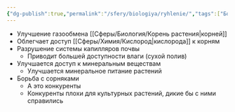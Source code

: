 ```yaml
---
{"dg-publish":true,"permalink":"/sfery/biologiya/ryhlenie/","tags":["Ботаника"]}
---
```


- Улучшение газообмена [[Сферы/Биология/Корень растения\|корней]]
- Облегчает доступ [[Сферы/Химия/Кислород\|кислорода]] к корням
- Разрушение системы капилляров почвы
	- Приводит большей доступности влаги (сухой полив)
- Улучшается доступ к минеральным веществам
	- Улучшается минеральное питание растений
- Борьба с сорняками 
	- А это конкуренты
	- Конкуренты плохи для культурных растений, дикие бы с ними справились
